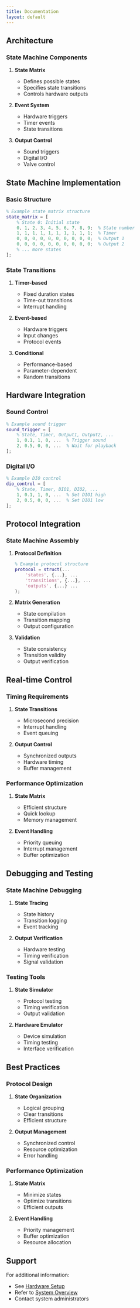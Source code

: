 ```yaml
---
title: Documentation
layout: default
---
```



## Architecture

### State Machine Components

1. **State Matrix**
   - Defines possible states
   - Specifies state transitions
   - Controls hardware outputs

2. **Event System**
   - Hardware triggers
   - Timer events
   - State transitions

3. **Output Control**
   - Sound triggers
   - Digital I/O
   - Valve control

## State Machine Implementation

### Basic Structure

```matlab
% Example state matrix structure
state_matrix = [
    % State 0: Initial state
    0, 1, 2, 3, 4, 5, 6, 7, 8, 9;  % State number
    1, 1, 1, 1, 1, 1, 1, 1, 1, 1;  % Timer
    0, 0, 0, 0, 0, 0, 0, 0, 0, 0;  % Output 1
    0, 0, 0, 0, 0, 0, 0, 0, 0, 0;  % Output 2
    % ... more states
];
```

### State Transitions

1. **Timer-based**
   - Fixed duration states
   - Time-out transitions
   - Interrupt handling

2. **Event-based**
   - Hardware triggers
   - Input changes
   - Protocol events

3. **Conditional**
   - Performance-based
   - Parameter-dependent
   - Random transitions

## Hardware Integration

### Sound Control

```matlab
% Example sound trigger
sound_trigger = [
    % State, Timer, Output1, Output2, ...
    1, 0.1, 1, 0, ...  % Trigger sound
    2, 0.5, 0, 0, ...  % Wait for playback
];
```

### Digital I/O

```matlab
% Example DIO control
dio_control = [
    % State, Timer, DIO1, DIO2, ...
    1, 0.1, 1, 0, ...  % Set DIO1 high
    2, 0.5, 0, 0, ...  % Set DIO1 low
];
```

## Protocol Integration

### State Machine Assembly

1. **Protocol Definition**

   ```matlab
   % Example protocol structure
   protocol = struct(...
       'states', {...}, ...
       'transitions', {...}, ...
       'outputs', {...} ...
   );
   ```

2. **Matrix Generation**
   - State compilation
   - Transition mapping
   - Output configuration

3. **Validation**
   - State consistency
   - Transition validity
   - Output verification

## Real-time Control

### Timing Requirements

1. **State Transitions**
   - Microsecond precision
   - Interrupt handling
   - Event queuing

2. **Output Control**
   - Synchronized outputs
   - Hardware timing
   - Buffer management

### Performance Optimization

1. **State Matrix**
   - Efficient structure
   - Quick lookup
   - Memory management

2. **Event Handling**
   - Priority queuing
   - Interrupt management
   - Buffer optimization

## Debugging and Testing

### State Machine Debugging

1. **State Tracing**
   - State history
   - Transition logging
   - Event tracking

2. **Output Verification**
   - Hardware testing
   - Timing verification
   - Signal validation

### Testing Tools

1. **State Simulator**
   - Protocol testing
   - Timing verification
   - Output validation

2. **Hardware Emulator**
   - Device simulation
   - Timing testing
   - Interface verification

## Best Practices

### Protocol Design

1. **State Organization**
   - Logical grouping
   - Clear transitions
   - Efficient structure

2. **Output Management**
   - Synchronized control
   - Resource optimization
   - Error handling

### Performance Optimization

1. **State Matrix**
   - Minimize states
   - Optimize transitions
   - Efficient outputs

2. **Event Handling**
   - Priority management
   - Buffer optimization
   - Resource allocation

## Support

For additional information:

- See [Hardware Setup](../hardware/)
- Refer to [System Overview](../architecture/system-overview.md)
- Contact system administrators
